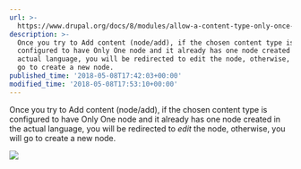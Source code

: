 ```yaml
---
url: >-
  https://www.drupal.org/docs/8/modules/allow-a-content-type-only-once-only-one/creating-nodes
description: >-
  Once you try to Add content (node/add), if the chosen content type is
  configured to have Only One node and it already has one node created in the
  actual language, you will be redirected to edit the node, otherwise, you will
  go to create a new node.
published_time: '2018-05-08T17:42:03+00:00'
modified_time: '2018-05-08T17:53:10+00:00'
---
```

Once you try to Add content (node/add), if the chosen content type is configured to have Only One node and it already has one node created in the actual language, you will be redirected to _edit_ the node, otherwise, you will go to create a new node.

![](https://www.drupal.org/files/Add_content___Drupal_TEST.png)